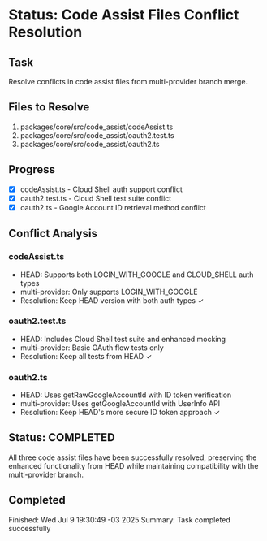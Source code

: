 # Status: Code Assist Files Conflict Resolution

## Task

Resolve conflicts in code assist files from multi-provider branch merge.

## Files to Resolve

1. packages/core/src/code_assist/codeAssist.ts
2. packages/core/src/code_assist/oauth2.test.ts
3. packages/core/src/code_assist/oauth2.ts

## Progress

- [x] codeAssist.ts - Cloud Shell auth support conflict
- [x] oauth2.test.ts - Cloud Shell test suite conflict
- [x] oauth2.ts - Google Account ID retrieval method conflict

## Conflict Analysis

### codeAssist.ts

- HEAD: Supports both LOGIN_WITH_GOOGLE and CLOUD_SHELL auth types
- multi-provider: Only supports LOGIN_WITH_GOOGLE
- Resolution: Keep HEAD version with both auth types ✓

### oauth2.test.ts

- HEAD: Includes Cloud Shell test suite and enhanced mocking
- multi-provider: Basic OAuth flow tests only
- Resolution: Keep all tests from HEAD ✓

### oauth2.ts

- HEAD: Uses getRawGoogleAccountId with ID token verification
- multi-provider: Uses getGoogleAccountId with UserInfo API
- Resolution: Keep HEAD's more secure ID token approach ✓

## Status: COMPLETED

All three code assist files have been successfully resolved, preserving the enhanced functionality from HEAD while maintaining compatibility with the multi-provider branch.

## Completed

Finished: Wed Jul 9 19:30:49 -03 2025
Summary: Task completed successfully
